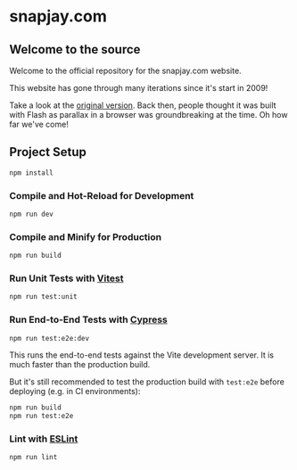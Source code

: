# snapjay.com 

## Welcome to the source

Welcome to the official repository for the snapjay.com website.

This website has gone through many iterations since it's start in 2009!

Take a look at the [original version](https://web.archive.org/web/20090402041625/http://www.snapjay.com/). Back then, people thought it was built with Flash as parallax in a browser was groundbreaking at the time. Oh how far we've come!

## Project Setup

```sh
npm install
```

### Compile and Hot-Reload for Development

```sh
npm run dev
```

### Compile and Minify for Production

```sh
npm run build
```

### Run Unit Tests with [Vitest](https://vitest.dev/)

```sh
npm run test:unit
```

### Run End-to-End Tests with [Cypress](https://www.cypress.io/)

```sh
npm run test:e2e:dev
```

This runs the end-to-end tests against the Vite development server.
It is much faster than the production build.

But it's still recommended to test the production build with `test:e2e` before deploying (e.g. in CI environments):

```sh
npm run build
npm run test:e2e
```

### Lint with [ESLint](https://eslint.org/)

```sh
npm run lint
```

